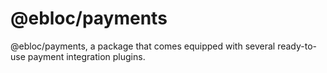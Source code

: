 # @ebloc/payments

@ebloc/payments, a package that comes equipped with several ready-to-use payment integration plugins.
